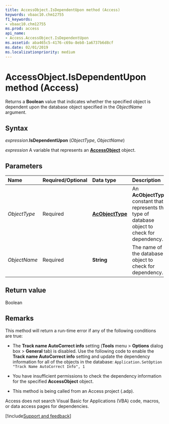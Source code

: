 ```yaml
---
title: AccessObject.IsDependentUpon method (Access)
keywords: vbaac10.chm12755
f1_keywords:
- vbaac10.chm12755
ms.prod: access
api_name:
- Access.AccessObject.IsDependentUpon
ms.assetid: aba465c5-4176-c69a-8eb8-1a6737b6d8cf
ms.date: 02/01/2019
ms.localizationpriority: medium
---
```



# AccessObject.IsDependentUpon method (Access)

Returns a **Boolean** value that indicates whether the specified object is dependent upon the database object specified in the _ObjectName_ argument.


## Syntax

_expression_.**IsDependentUpon** (_ObjectType_, _ObjectName_)

_expression_ A variable that represents an **[AccessObject](Access.AccessObject.md)** object.


## Parameters

|Name|Required/Optional|Data type|Description|
|:-----|:-----|:-----|:-----|
| _ObjectType_|Required|**[AcObjectType](Access.AcObjectType.md)**|An **AcObjectType** constant that represents the type of database object to check for dependency.|
| _ObjectName_|Required|**String**|The name of the database object to check for dependency.|

## Return value

Boolean

## Remarks

This method will return a run-time error if any of the following conditions are true:

- The **Track name AutoCorrect info** setting (**Tools** menu > **Options** dialog box > **General** tab) is disabled. Use the following code to enable the **Track name AutoCorrect info** setting and update the dependency information for all of the objects in the database: `Application.SetOption "Track Name AutoCorrect Info", 1`

- You have insufficient permissions to check the dependency information for the specified **AccessObject** object.

- This method is being called from an Access project (.adp).

Access does not search Visual Basic for Applications (VBA) code, macros, or data access pages for dependencies.

[!include[Support and feedback](~/includes/feedback-boilerplate.md)]